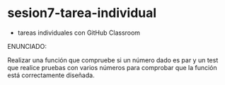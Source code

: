 # sesion7-tarea-individual
- tareas individuales con GitHub Classroom

ENUNCIADO:

Realizar una función que compruebe si un número dado es par y un test que realice pruebas con varios números para comprobar que la función está correctamente diseñada.
